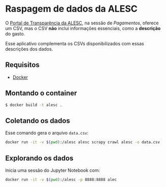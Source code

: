 # Raspagem de dados da ALESC

O [Portal de Transparência da ALESC](http://transparencia.alesc.sc.gov.br/pagamentos.php), na sessão de _Pagamentos_, oferece um CSV, mas o CSV **não** inclui informações essenciais, como a **descrição** do gasto.

Esse aplicativo complementa os CSVs disponibilizados com essas descrições dos dados.

## Requisitos

* [Docker](https://docs.docker.com/install/)

## Montando o container

```sh
$ docker build -t alesc .
```

## Coletando os dados

Esse comando gera o arquivo `data.csv`:

```sh
docker run -it -v $(pwd):/alesc alesc scrapy crawl alesc -o data.csv
```

## Explorando os dados

Inicia uma sessão do Jupyter Notebook com:

```sh
docker run -it -v $(pwd):/alesc -p 8888:8888 alec
```